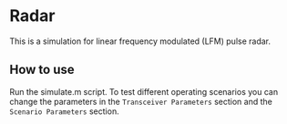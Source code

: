 # Radar

This is a simulation for linear frequency modulated (LFM) pulse radar.

## How to use
Run the simulate.m script. To test different operating scenarios you can change the parameters in the `Transceiver Parameters` section and the `Scenario Parameters` section.
